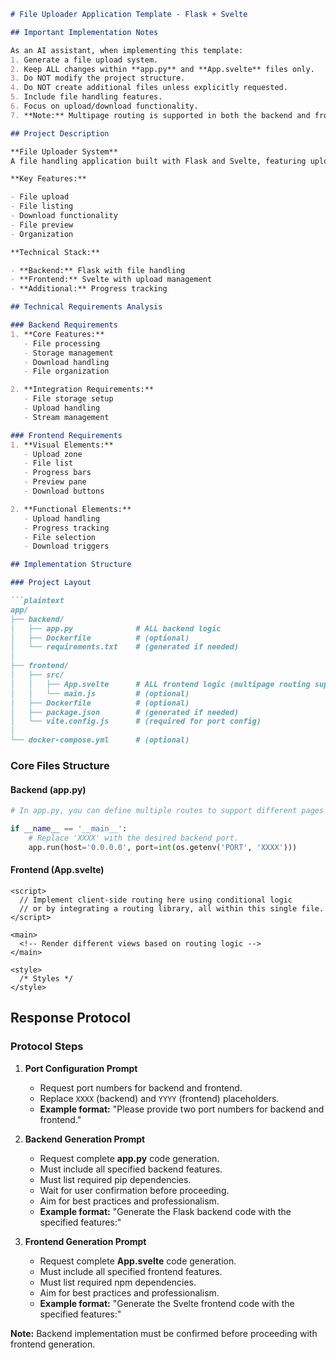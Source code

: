 ```markdown
# File Uploader Application Template - Flask + Svelte

## Important Implementation Notes

As an AI assistant, when implementing this template:
1. Generate a file upload system.
2. Keep ALL changes within **app.py** and **App.svelte** files only.
3. Do NOT modify the project structure.
4. Do NOT create additional files unless explicitly requested.
5. Include file handling features.
6. Focus on upload/download functionality.
7. **Note:** Multipage routing is supported in both the backend and frontend. In **app.py**, you can define multiple routes for different API endpoints or pages. In **App.svelte**, client-side routing can be implemented using conditional rendering or a routing library.

## Project Description

**File Uploader System**  
A file handling application built with Flask and Svelte, featuring upload and download capabilities.

**Key Features:**

- File upload
- File listing
- Download functionality
- File preview
- Organization

**Technical Stack:**

- **Backend:** Flask with file handling
- **Frontend:** Svelte with upload management
- **Additional:** Progress tracking

## Technical Requirements Analysis

### Backend Requirements
1. **Core Features:**
   - File processing
   - Storage management
   - Download handling
   - File organization

2. **Integration Requirements:**
   - File storage setup
   - Upload handling
   - Stream management

### Frontend Requirements
1. **Visual Elements:**
   - Upload zone
   - File list
   - Progress bars
   - Preview pane
   - Download buttons

2. **Functional Elements:**
   - Upload handling
   - Progress tracking
   - File selection
   - Download triggers

## Implementation Structure

### Project Layout

```plaintext
app/
├── backend/
│   ├── app.py              # ALL backend logic
│   ├── Dockerfile          # (optional)
│   └── requirements.txt    # (generated if needed)
│
├── frontend/
│   ├── src/
│   │   ├── App.svelte      # ALL frontend logic (multipage routing supported)
│   │   └── main.js         # (optional)
│   ├── Dockerfile          # (optional)
│   ├── package.json        # (generated if needed)
│   └── vite.config.js      # (required for port config)
│
└── docker-compose.yml      # (optional)
```

### Core Files Structure

#### Backend (app.py)

```python
# In app.py, you can define multiple routes to support different pages and API endpoints.

if __name__ == '__main__':
    # Replace 'XXXX' with the desired backend port.
    app.run(host='0.0.0.0', port=int(os.getenv('PORT', 'XXXX')))
```

#### Frontend (App.svelte)

```svelte
<script>
  // Implement client-side routing here using conditional logic
  // or by integrating a routing library, all within this single file.
</script>

<main>
  <!-- Render different views based on routing logic -->
</main>

<style>
  /* Styles */
</style>
```

## Response Protocol

### Protocol Steps

1. **Port Configuration Prompt**
   - Request port numbers for backend and frontend.
   - Replace `XXXX` (backend) and `YYYY` (frontend) placeholders.
   - **Example format:** "Please provide two port numbers for backend and frontend."

2. **Backend Generation Prompt**
   - Request complete **app.py** code generation.
   - Must include all specified backend features.
   - Must list required pip dependencies.
   - Wait for user confirmation before proceeding.
   - Aim for best practices and professionalism.
   - **Example format:** "Generate the Flask backend code with the specified features:"

3. **Frontend Generation Prompt**
   - Request complete **App.svelte** code generation.
   - Must include all specified frontend features.
   - Must list required npm dependencies.
   - Aim for best practices and professionalism.
   - **Example format:** "Generate the Svelte frontend code with the specified features:"

**Note:** Backend implementation must be confirmed before proceeding with frontend generation.
```